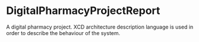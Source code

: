 # DigitalPharmacyProjectReport

A digital pharmacy project. XCD architecture description language is used in order to describe the behaviour of the system.
